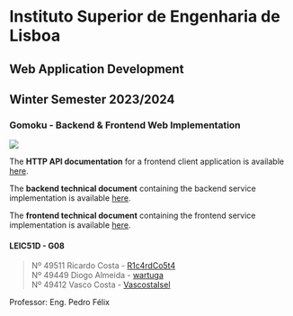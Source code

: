 # Instituto Superior de Engenharia de Lisboa
## **Web Application Development**
## Winter Semester 2023/2024

### Gomoku - Backend & Frontend Web Implementation

<img src="https://skillicons.dev/icons?i=kotlin,spring,postgresql,docker,typescript,react"/>

<br>

The **HTTP API documentation** for a frontend client application is available [here](docs\README.md).

The **backend technical document** containing the backend service implementation is available [here](code\jvm\README.md).

The **frontend technical document** containing the frontend service implementation is available [here](code\js\README.md).

#### LEIC51D - G08

> Nº 49511 Ricardo Costa - [R1c4rdCo5t4](https://github.com/R1c4rdCo5t4) \
> Nº 49449 Diogo Almeida - [wartuga](https://github.com/wartuga) \
> Nº 49412 Vasco Costa - [VascostaIsel](https://github.com/VascostaIsel) 

Professor: Eng. Pedro Félix
